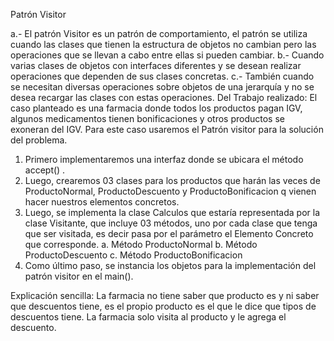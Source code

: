 Patrón Visitor

a.- El patrón Visitor es un patrón de comportamiento, el patrón se utiliza cuando las clases que tienen la estructura de objetos no cambian pero las operaciones que se llevan a cabo entre ellas si pueden cambiar.
b.- Cuando varias clases de objetos con interfaces diferentes y se desean realizar operaciones que dependen de sus clases concretas. 
c.- También cuando se necesitan diversas operaciones sobre objetos de una jerarquía y no se desea recargar las clases con estas operaciones.
Del Trabajo realizado:
El caso planteado es una farmacia donde todos los productos pagan IGV, algunos medicamentos tienen bonificaciones y otros productos se exoneran del IGV. Para este caso usaremos el Patrón visitor para la solución del problema.
1.	Primero implementaremos una interfaz donde se ubicara el método accept() .
2.	Luego, crearemos 03 clases para los productos que harán las veces de ProductoNormal, ProductoDescuento y ProductoBonificacion q vienen hacer nuestros elementos concretos.
3.	Luego, se implementa la clase Calculos que estaría representada por la clase Visitante, que incluye 03 métodos, uno por cada clase que tenga que ser visitada, es decir pasa por el parámetro el Elemento Concreto que corresponde.
a.	Método ProductoNormal
b.	Método ProductoDescuento
c.	Método ProductoBonificacion
4.	Como último paso, se instancia los objetos para la implementación del patrón visitor en el main().

Explicación sencilla:
La farmacia no tiene saber que producto es y ni saber que descuentos tiene, es el propio producto es el que le dice que tipos de descuentos tiene. La farmacia solo visita al producto y le agrega el descuento. 

